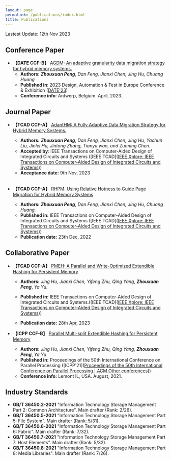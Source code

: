 ```yaml
---
layout: page
permalink: /publications/index.html
title: Publications
---
```


Lastest Update: 12th Nov 2023

## Conference Paper

- **【DATE CCF-B】** [AGDM: An adaptive granularity data migration strategy for hybrid memory systems.](https://ieeexplore.ieee.org/abstract/document/10137177)
    * **Authors:**  ***Zhouxuan Peng***, *Dan Feng, Jianxi Chen, Jing Hu, Chuang Huang*
    * **Published in**: 2023 Design, Automation & Test in Europe Conference & Exhibition ([DATE'23](https://www.date-conference.com/proceedings))
    * **Conference info**: Antwerp, Belgium. April, 2023.


## Journal Paper

- **【TCAD CCF-A】** [AdaptHM: A Fully Adaptive Data Migration Strategy for Hybrid Memory Systems.](https://hustpzx.github.io/files/papers/adaptHM.pdf) 

  * **Authors:** ***Zhouxuan Peng***, *Dan Feng, Jianxi Chen, Jing Hu, Yachun Liu, Jinlei Hu, Jintong Zhang, Tianyu wan, and Zuoning Chen.*
  * **Accepted by**: IEEE Transactions on Computer-Aided Design of Integrated Circuits and Systems ([IEEE TCAD]([IEEE Xplore: IEEE Transactions on Computer-Aided Design of Integrated Circuits and Systems](https://ieeexplore.ieee.org/xpl/RecentIssue.jsp?punumber=43)))
  * **Acceptance date:** 9th Nov, 2023 <br><br>



- **【TCAD CCF-A】** [RHPM: Using Relative Hotness to Guide Page Migration for Hybrid Memory Systems](https://ieeexplore.ieee.org/abstract/document/9998007) 

  * **Authors:** ***Zhouxuan Peng***, *Dan Feng, Jianxi Chen, Jing Hu, Chuang Huang.*
  * **Published in:** IEEE Transactions on Computer-Aided Design of Integrated Circuits and Systems ([IEEE TCAD]([IEEE Xplore: IEEE Transactions on Computer-Aided Design of Integrated Circuits and Systems](https://ieeexplore.ieee.org/xpl/RecentIssue.jsp?punumber=43)))
  * **Publication date:** 23th Dec, 2022


## Collaborative Paper

- **【TCAD CCF-A】** [PMEH: A Parallel and Write-Optimized Extendible Hashing for Persistent Memory](https://ieeexplore.ieee.org/abstract/document/10111079) 

  * **Authors:**  *Jing Hu, Jianxi Chen, Yifeng Zhu, Qing Yang*, ***Zhouxuan Peng***, *Ya Yu*.

  * **Published in:**  IEEE Transactions on Computer-Aided Design of Integrated Circuits and Systems.([IEEE TCAD]([IEEE Xplore: IEEE Transactions on Computer-Aided Design of Integrated Circuits and Systems](https://ieeexplore.ieee.org/xpl/RecentIssue.jsp?punumber=43)))

  * **Publication date:** 28th Apr, 2023

    

- **【ICPP CCF-B】** [Parallel Multi-split Extendible Hashing for Persistent Memory](https://dl.acm.org/doi/abs/10.1145/3472456.3472500)

  * **Authors:** *Jing Hu, Jianxi Chen, Yifeng Zhu, Qing Yang,* ***Zhouxuan Peng***, *Ya Yu*
  * **Published in:** Proceedings of the 50th International Conference on Parallel Processing ([ICPP'21]([Proceedings of the 50th International Conference on Parallel Processing | ACM Other conferences](https://dl.acm.org/doi/proceedings/10.1145/3472456)))
  * **Conference info:** Lemont IL, USA. August, 2021.


## Industry Standards

- **GB/T 36450.2-2021** "Information Technology Storage Management Part 2: Common Architecture". Main drafter (Rank: 2/26).
- **GB/T 36450.5-2021** "Information Technology Storage Management Part 5: File System". Main drafter (Rank: 5/31).
- **GB/T 36450.6-2021** "Information Technology Storage Management Part 6: Fabric". Main drafter (Rank: 7/32).
- **GB/T 36450.7-2021** "Information Technology Storage Management Part 7: Host Elements". Main drafter (Rank: 5/32).
- **GB/T 36450.8-2021** "Information Technology Storage Management Part 8: Media Libraries". Main drafter (Rank: 7/26).



